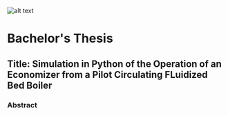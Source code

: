 ![alt text](http://portal.utfpr.edu.br/++theme++destaques-cinza/img/logo-utfpr.png)

# **Bachelor's Thesis**

## **Title:** Simulation in Python of the Operation of an Economizer from a Pilot Circulating FLuidized Bed Boiler

### **Abstract**

